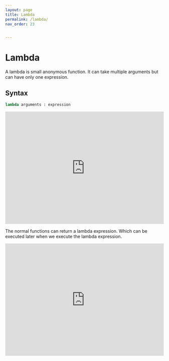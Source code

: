 ```yaml
---
layout: page
title: Lambda 
permalink: /lambda/
nav_order: 23


---
```

# Lambda 
A lambda is small anonymous function. It can take multiple arguments but can have only one expression.

## Syntax

```python
lambda arguments : expression
```
<div class="code-example">
<iframe src="https://trinket.io/embed/python3/22ad656c52" width="100%" height="356" frameborder="0" marginwidth="0" marginheight="0" allowfullscreen></iframe>
</div>

The normal functions can return a lambda expression. Which can be executed later when we execute the lambda expression.

<div class="code-example">
<iframe src="https://trinket.io/embed/python3/1dde4ddada" width="100%" height="356" frameborder="0" marginwidth="0" marginheight="0" allowfullscreen></iframe>
</div>